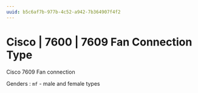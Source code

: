 ```yaml
---
uuid: b5c6af7b-977b-4c52-a942-7b364907f4f2
---
```

# Cisco | 7600 | 7609 Fan Connection Type

Cisco 7609 Fan connection

Genders
: `mf` - male and female types
